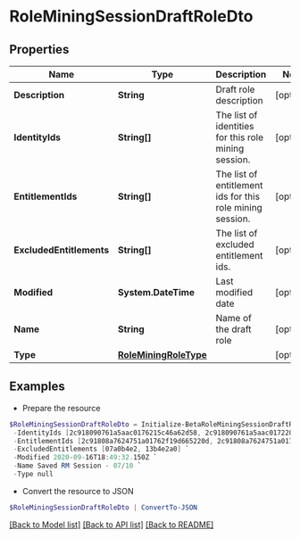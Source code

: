 # RoleMiningSessionDraftRoleDto
## Properties

Name | Type | Description | Notes
------------ | ------------- | ------------- | -------------
**Description** | **String** | Draft role description | [optional] 
**IdentityIds** | **String[]** | The list of identities for this role mining session. | [optional] 
**EntitlementIds** | **String[]** | The list of entitlement ids for this role mining session. | [optional] 
**ExcludedEntitlements** | **String[]** | The list of excluded entitlement ids. | [optional] 
**Modified** | **System.DateTime** | Last modified date | [optional] 
**Name** | **String** | Name of the draft role | [optional] 
**Type** | [**RoleMiningRoleType**](RoleMiningRoleType.md) |  | [optional] 

## Examples

- Prepare the resource
```powershell
$RoleMiningSessionDraftRoleDto = Initialize-BetaRoleMiningSessionDraftRoleDto  -Description Person who develops software `
 -IdentityIds [2c918090761a5aac0176215c46a62d58, 2c918090761a5aac01722015c46a62d42] `
 -EntitlementIds [2c91808a7624751a01762f19d665220d, 2c91808a7624751a01762f19d67c220e] `
 -ExcludedEntitlements [07a0b4e2, 13b4e2a0] `
 -Modified 2020-09-16T18:49:32.150Z `
 -Name Saved RM Session - 07/10 `
 -Type null
```

- Convert the resource to JSON
```powershell
$RoleMiningSessionDraftRoleDto | ConvertTo-JSON
```

[[Back to Model list]](../README.md#documentation-for-models) [[Back to API list]](../README.md#documentation-for-api-endpoints) [[Back to README]](../README.md)

